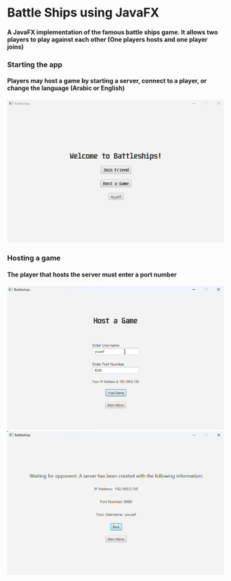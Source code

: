 # Battle Ships using JavaFX
#### A JavaFX implementation of the famous battle ships game. It allows two players to play against each other (One players hosts and one player joins)

### Starting the app
#### Players may host a game by starting a server, connect to a player, or change the language (Arabic or English)
![Welcome Screen](src/images/github_images/welcome_screen.png)

### Hosting a game
#### The player that hosts the server must enter a port number
![Hosting Game](src/images/github_images/hosting_game.png)
![Server Wait](src/images/github_images/server_wait.png)
